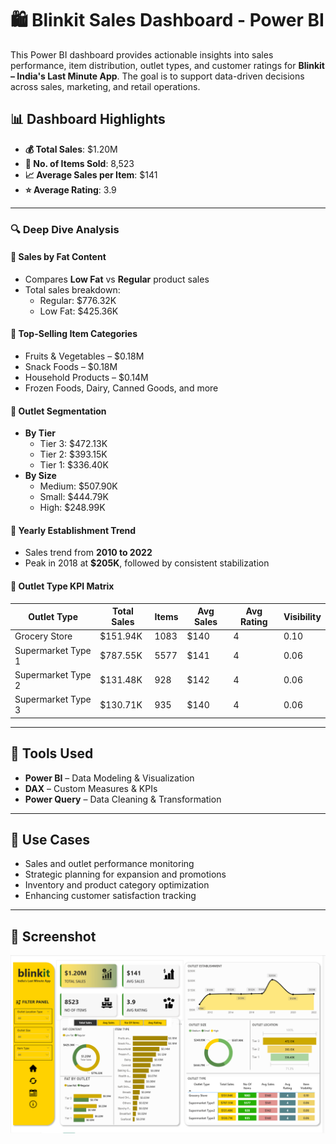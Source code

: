 # 🛍️ Blinkit Sales Dashboard - Power BI

This Power BI dashboard provides actionable insights into sales performance, item distribution, outlet types, and customer ratings for **Blinkit – India's Last Minute App**. The goal is to support data-driven decisions across sales, marketing, and retail operations.


## 📊 Dashboard Highlights

- **💰 Total Sales**: $1.20M  
- **🛒 No. of Items Sold**: 8,523  
- **📈 Average Sales per Item**: $141  
- **⭐ Average Rating**: 3.9  

---

### 🔍 Deep Dive Analysis

#### 🔸 Sales by Fat Content
- Compares **Low Fat** vs **Regular** product sales
- Total sales breakdown:  
  - Regular: $776.32K  
  - Low Fat: $425.36K  

#### 🔸 Top-Selling Item Categories
- Fruits & Vegetables – $0.18M  
- Snack Foods – $0.18M  
- Household Products – $0.14M  
- Frozen Foods, Dairy, Canned Goods, and more

#### 🔸 Outlet Segmentation
- **By Tier**  
  - Tier 3: $472.13K  
  - Tier 2: $393.15K  
  - Tier 1: $336.40K  
- **By Size**  
  - Medium: $507.90K  
  - Small: $444.79K  
  - High: $248.99K  

#### 🔸 Yearly Establishment Trend
- Sales trend from **2010 to 2022**  
- Peak in 2018 at **$205K**, followed by consistent stabilization

#### 🔸 Outlet Type KPI Matrix
| Outlet Type          | Total Sales | Items | Avg Sales | Avg Rating | Visibility |
|----------------------|-------------|-------|-----------|-------------|-------------|
| Grocery Store        | $151.94K    | 1083  | $140      | 4           | 0.10        |
| Supermarket Type 1   | $787.55K    | 5577  | $141      | 4           | 0.06        |
| Supermarket Type 2   | $131.48K    | 928   | $142      | 4           | 0.06        |
| Supermarket Type 3   | $130.71K    | 935   | $140      | 4           | 0.06        |

---

## 🧰 Tools Used

- **Power BI** – Data Modeling & Visualization  
- **DAX** – Custom Measures & KPIs  
- **Power Query** – Data Cleaning & Transformation

---

## 📌 Use Cases

- Sales and outlet performance monitoring  
- Strategic planning for expansion and promotions  
- Inventory and product category optimization  
- Enhancing customer satisfaction tracking

---

## 📂 Screenshot

![Blinkit Dashboard](https://github.com/Salman1172/Blinkit-Dashboard/blob/main/Blinkit%20Dashboard.png)
